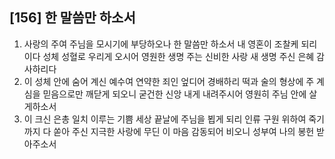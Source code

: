## [156] 한 말씀만 하소서

1) 사랑의 주여 주님을 모시기에 부당하오나 한 말씀만 하소서 내 영혼이 조찰케 되리이다 성체 성혈로 우리게 오시어 영원한 생명 주는 신비한 사랑 새 생명 주신 은혜 감사하리다 
2) 이 성체 안에 숨어 계신 예수여 연약한 죄인 엎디어 경배하리 떡과 술의 형상에 주 계심을 믿음으로만 깨닫게 되오니 굳건한 신앙 내게 내려주시어 영원히 주님 안에 살게하소서
3) 이 크신 은총 일치 이루는 기쁨 세상 끝날에 주님을 뵙게 되리 인류 구원 위하여 죽기까지 다 쏟아 주신 지극한 사랑에 무딘 이 마음 감동되어 비오니 성부여 나의 봉헌 받아주소서
